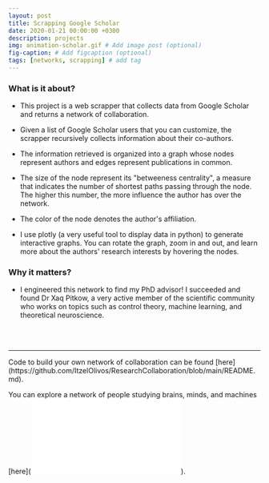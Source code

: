 ```yaml
---
layout: post
title: Scrapping Google Scholar
date: 2020-01-21 00:00:00 +0300
description: projects
img: animation-scholar.gif # Add image post (optional)
fig-caption: # Add figcaption (optional)
tags: [networks, scrapping] # add tag
---
```

### What is it about?

* This project is a web scrapper that collects data from Google Scholar and returns a network of collaboration. 

* Given a list of Google Scholar users that you can customize, the scrapper recursively collects information about their co-authors.

* The information retrieved is organized into a graph whose nodes represent authors and edges represent publications in common. 

* The size of the node represent its "betweeness centrality", a measure that indicates the number of shortest paths passing through the node. The higher this number, the more influence the author has over the network.

* The color of the node denotes the author's affiliation.

* I use plotly (a very useful tool to display data in python) to generate interactive graphs. You can rotate the graph, zoom in and out, and learn more about the authors' research interests by hovering the nodes. 

### Why it matters?

* I engineered this network to find my PhD advisor! I succeeded and found Dr Xaq Pitkow, a very active member of the scientific community who works on topics such as control theory, machine learning, and theoretical neuroscience. 

<br>
<br>
<hr />
Code to build your own network of collaboration can be found [here](https://github.com/ItzelOlivos/ResearchCollaboration/blob/main/README.md).

You can explore a network of people studying brains, minds, and machines [here](![People studying minds]({{site.baseurl}}/assets/img/minds.html)).